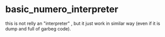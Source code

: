 # basic_numero_interpreter
this is not relly an "interpreter" , but it just work in similar way (even if it is dump and full of garbeg code).
